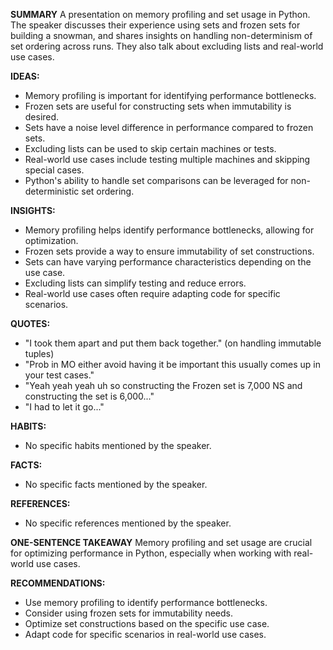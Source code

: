 **SUMMARY**
A presentation on memory profiling and set usage in Python. The speaker discusses their experience using sets and frozen sets for building a snowman, and shares insights on handling non-determinism of set ordering across runs. They also talk about excluding lists and real-world use cases.

**IDEAS:**
* Memory profiling is important for identifying performance bottlenecks.
* Frozen sets are useful for constructing sets when immutability is desired.
* Sets have a noise level difference in performance compared to frozen sets.
* Excluding lists can be used to skip certain machines or tests.
* Real-world use cases include testing multiple machines and skipping special cases.
* Python's ability to handle set comparisons can be leveraged for non-deterministic set ordering.

**INSIGHTS:**
* Memory profiling helps identify performance bottlenecks, allowing for optimization.
* Frozen sets provide a way to ensure immutability of set constructions.
* Sets can have varying performance characteristics depending on the use case.
* Excluding lists can simplify testing and reduce errors.
* Real-world use cases often require adapting code for specific scenarios.

**QUOTES:**
* "I took them apart and put them back together." (on handling immutable tuples)
* "Prob in MO either avoid having it be important this usually comes up in your test cases."
* "Yeah yeah yeah uh so constructing the Frozen set is 7,000 NS and constructing the set is 6,000..."
* "I had to let it go..."

**HABITS:**
* No specific habits mentioned by the speaker.

**FACTS:**
* No specific facts mentioned by the speaker.

**REFERENCES:**
* No specific references mentioned by the speaker.

**ONE-SENTENCE TAKEAWAY**
Memory profiling and set usage are crucial for optimizing performance in Python, especially when working with real-world use cases.

**RECOMMENDATIONS:**
* Use memory profiling to identify performance bottlenecks.
* Consider using frozen sets for immutability needs.
* Optimize set constructions based on the specific use case.
* Adapt code for specific scenarios in real-world use cases.


